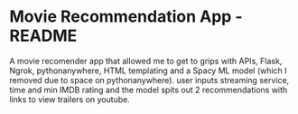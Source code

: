 # Movie Recommendation App - README

A movie recomender app that allowed me to get to grips with APIs, Flask, Ngrok, pythonanywhere, HTML templating and a Spacy ML model (which I removed due to space on pythonanywhere). user inputs streaming service, time and min IMDB rating and the model spits out 2 recommendations with links to view trailers on youtube. 
